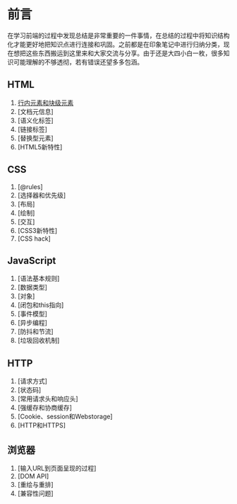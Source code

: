 # 前言
在学习前端的过程中发现总结是非常重要的一件事情，在总结的过程中将知识结构化才能更好地把知识点进行连接和巩固。之前都是在印象笔记中进行归纳分类，现在想把这些东西搬运到这里来和大家交流与分享。由于还是大四小白一枚，很多知识可能理解的不够透彻，若有错误还望多多包涵。
## HTML
1. [行内元素和块级元素](https://github.com/MICKYCSS/summary/issues/1)
2. [文档元信息]
3. [语义化标签]
4. [链接标签]
5. [替换型元素]
6. [HTML5新特性]
## CSS
1. [@rules]
2. [选择器和优先级]
3. [布局]
4. [绘制]
5. [交互]
6. [CSS3新特性]
7. [CSS hack]
## JavaScript
1. [语法基本规则]
2. [数据类型]
3. [对象]
4. [闭包和this指向]
5. [事件模型]
6. [异步编程]
7. [防抖和节流]
8. [垃圾回收机制]
## HTTP
1. [请求方式]
2. [状态码]
3. [常用请求头和响应头]
4. [强缓存和协商缓存]
5. [Cookie、session和Webstorage]
6. [HTTP和HTTPS]
## 浏览器
1. [输入URL到页面呈现的过程]
2. [DOM API]
3. [重绘与重排]
4. [兼容性问题]
